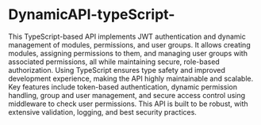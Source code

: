 # DynamicAPI-typeScript-
This TypeScript-based API implements JWT authentication and dynamic management of modules, permissions, and user groups. It allows creating modules, assigning permissions to them, and managing user groups with associated permissions, all while maintaining secure, role-based authorization. Using TypeScript ensures type safety and improved development experience, making the API highly maintainable and scalable. Key features include token-based authentication, dynamic permission handling, group and user management, and secure access control using middleware to check user permissions. This API is built to be robust, with extensive validation, logging, and best security practices.
